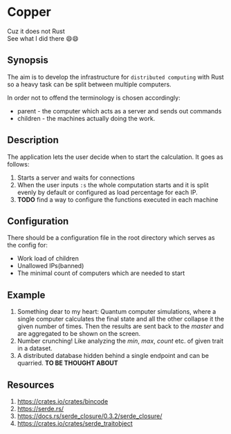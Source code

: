 # Copper
Cuz it does not Rust \
See what I did there 😄😄

## Synopsis
The aim is to develop the infrastructure for `distributed computing` with Rust so a heavy task can be split between multiple computers.

In order not to offend the terminology is chosen accordingly:
- parent - the computer which acts as a server and sends out commands
- children - the machines actually doing the work.

## Description
The application lets the user decide when to start the calculation. It goes as follows:
1. Starts a server and waits for connections
1. When the user inputs `:s` the whole computation starts and it is split evenly by default or configured as load percentage for each IP.
1. **TODO** find a way to configure the functions executed in each machine

## Configuration
There should be a configuration file in the root directory which serves as the config for:
- Work load of children
- Unallowed IPs(banned)
- The minimal count of computers which are needed to start

## Example
1. Something dear to my heart: Quantum computer simulations, where a single computer calculates the final state and all the other collapse it the given number of times. Then the results are sent back to the *master* and are aggregated to be shown on the screen.
1. Number crunching! Like analyzing the *min*, *max*, *count* etc. of given trait in a dataset.
1. A distributed database hidden behind a single endpoint and can be quarried. **TO BE THOUGHT ABOUT**

## Resources
1. https://crates.io/crates/bincode
1. https://serde.rs/
  1. https://docs.rs/serde_closure/0.3.2/serde_closure/
  1. https://crates.io/crates/serde_traitobject
